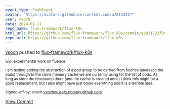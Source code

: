 ```yaml
---
event_type: PushEvent
avatar: "https://avatars.githubusercontent.com/u/814322?"
user: vsoch
date: 2024-01-11
repo_name: flux-framework/flux-k8s
html_url: https://github.com/flux-framework/flux-k8s/commit/eb811732f94192f9613a131ccab4b9f152bb350f
repo_url: https://github.com/flux-framework/flux-k8s
---
```


<a href='https://github.com/vsoch' target='_blank'>vsoch</a> pushed to <a href='https://github.com/flux-framework/flux-k8s' target='_blank'>flux-framework/flux-k8s</a>

<small>wip: experimental work on fluence

I am testing adding the abstraction of a pod group
to be carried from fluence labels (on the pods) through
to the same memory cache we are currently using for the
list of pods. As long as store the timestamp there (and
the cache is created once) I think this might be a good
replacement, but I also might have just broke everything
and it is a terrible idea.

Signed-off-by: vsoch <vsoch@users.noreply.github.com></small>

<a href='https://github.com/flux-framework/flux-k8s/commit/eb811732f94192f9613a131ccab4b9f152bb350f' target='_blank'>View Commit</a>
